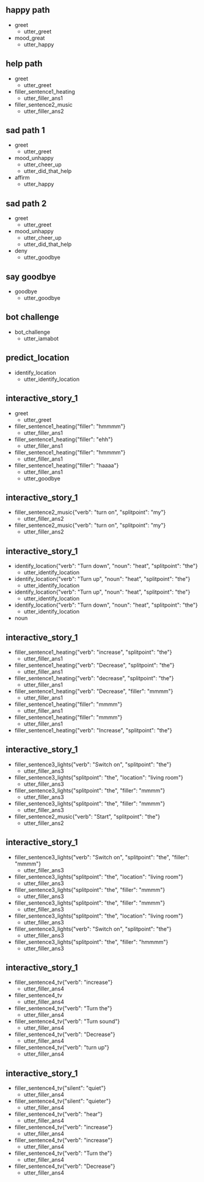 ## happy path
* greet
  - utter_greet
* mood_great
  - utter_happy

## help path
* greet
  - utter_greet
* filler_sentence1_heating
  - utter_filler_ans1
* filler_sentence2_music
  - utter_filler_ans2

## sad path 1
* greet
  - utter_greet
* mood_unhappy
  - utter_cheer_up
  - utter_did_that_help
* affirm
  - utter_happy

## sad path 2
* greet
  - utter_greet
* mood_unhappy
  - utter_cheer_up
  - utter_did_that_help
* deny
  - utter_goodbye

## say goodbye
* goodbye
  - utter_goodbye

## bot challenge
* bot_challenge
  - utter_iamabot

## predict_location
* identify_location
  - utter_identify_location

## interactive_story_1
* greet
    - utter_greet
* filler_sentence1_heating{"filler": "hmmmm"}
    - utter_filler_ans1
* filler_sentence1_heating{"filler": "ehh"}
    - utter_filler_ans1
* filler_sentence1_heating{"filler": "hmmmm"}
    - utter_filler_ans1
* filler_sentence1_heating{"filler": "haaaa"}
    - utter_filler_ans1
    - utter_goodbye

## interactive_story_1
* filler_sentence2_music{"verb": "turn on", "splitpoint": "my"}
    - utter_filler_ans2
* filler_sentence2_music{"verb": "turn on", "splitpoint": "my"}
    - utter_filler_ans2

## interactive_story_1
* identify_location{"verb": "Turn down", "noun": "heat", "splitpoint": "the"}
    - utter_identify_location
* identify_location{"verb": "Turn up", "noun": "heat", "splitpoint": "the"}
    - utter_identify_location
* identify_location{"verb": "Turn up", "noun": "heat", "splitpoint": "the"}
    - utter_identify_location
* identify_location{"verb": "Turn down", "noun": "heat", "splitpoint": "the"}
    - utter_identify_location
* noun

## interactive_story_1
* filler_sentence1_heating{"verb": "increase", "splitpoint": "the"}
    - utter_filler_ans1
* filler_sentence1_heating{"verb": "Decrease", "splitpoint": "the"}
    - utter_filler_ans1
* filler_sentence1_heating{"verb": "decrease", "splitpoint": "the"}
    - utter_filler_ans1
* filler_sentence1_heating{"verb": "Decrease", "filler": "mmmm"}
    - utter_filler_ans1
* filler_sentence1_heating{"filler": "mmmm"}
    - utter_filler_ans1
* filler_sentence1_heating{"filler": "mmmm"}
    - utter_filler_ans1
* filler_sentence1_heating{"verb": "Increase", "splitpoint": "the"}

## interactive_story_1
* filler_sentence3_lights{"verb": "Switch on", "splitpoint": "the"}
    - utter_filler_ans3
* filler_sentence3_lights{"splitpoint": "the", "location": "living room"}
    - utter_filler_ans3
* filler_sentence3_lights{"splitpoint": "the", "filler": "mmmm"}
    - utter_filler_ans3
* filler_sentence3_lights{"splitpoint": "the", "filler": "mmmm"}
    - utter_filler_ans3
* filler_sentence2_music{"verb": "Start", "splitpoint": "the"}
    - utter_filler_ans2

## interactive_story_1
* filler_sentence3_lights{"verb": "Switch on", "splitpoint": "the", "filler": "mmmm"}
    - utter_filler_ans3
* filler_sentence3_lights{"splitpoint": "the", "location": "living room"}
    - utter_filler_ans3
* filler_sentence3_lights{"splitpoint": "the", "filler": "mmmm"}
    - utter_filler_ans3
* filler_sentence3_lights{"splitpoint": "the", "filler": "mmmm"}
    - utter_filler_ans3
* filler_sentence3_lights{"splitpoint": "the", "location": "living room"}
    - utter_filler_ans3
* filler_sentence3_lights{"verb": "Switch on", "splitpoint": "the"}
    - utter_filler_ans3
* filler_sentence3_lights{"splitpoint": "the", "filler": "hmmmm"}
    - utter_filler_ans3

## interactive_story_1
* filler_sentence4_tv{"verb": "increase"}
    - utter_filler_ans4
* filler_sentence4_tv
    - utter_filler_ans4
* filler_sentence4_tv{"verb": "Turn the"}
    - utter_filler_ans4
* filler_sentence4_tv{"verb": "Turn sound"}
    - utter_filler_ans4
* filler_sentence4_tv{"verb": "Decrease"}
    - utter_filler_ans4
* filler_sentence4_tv{"verb": "turn up"}
    - utter_filler_ans4

## interactive_story_1
* filler_sentence4_tv{"silent": "quiet"}
    - utter_filler_ans4
* filler_sentence4_tv{"silent": "quieter"}
    - utter_filler_ans4
* filler_sentence4_tv{"verb": "hear"}
    - utter_filler_ans4
* filler_sentence4_tv{"verb": "increase"}
    - utter_filler_ans4
* filler_sentence4_tv{"verb": "increase"}
    - utter_filler_ans4
* filler_sentence4_tv{"verb": "Turn the"}
    - utter_filler_ans4
* filler_sentence4_tv{"verb": "Decrease"}
    - utter_filler_ans4
